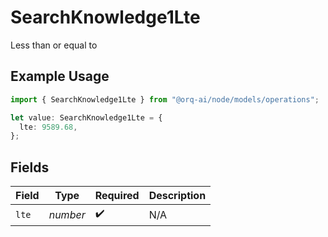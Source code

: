 # SearchKnowledge1Lte

Less than or equal to

## Example Usage

```typescript
import { SearchKnowledge1Lte } from "@orq-ai/node/models/operations";

let value: SearchKnowledge1Lte = {
  lte: 9589.68,
};
```

## Fields

| Field              | Type               | Required           | Description        |
| ------------------ | ------------------ | ------------------ | ------------------ |
| `lte`              | *number*           | :heavy_check_mark: | N/A                |